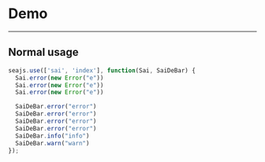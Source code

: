 # Demo

---

## Normal usage

<script src="/sea-modules/sai/3.0.0/seer-sai.js?nowrap"></script>
<script src="/sea-modules/sai/3.0.0/seer-jsniffer.js?nowrap"></script>

````javascript
seajs.use(['sai', 'index'], function(Sai, SaiDeBar) {
  Sai.error(new Error("e"))
  Sai.error(new Error("e"))
  Sai.error(new Error("e"))

  SaiDeBar.error("error")
  SaiDeBar.error("error")
  SaiDeBar.error("error")
  SaiDeBar.error("error")
  SaiDeBar.info("info")
  SaiDeBar.warn("warn")
});
````
